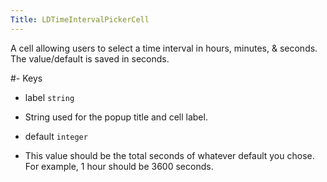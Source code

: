 ```yaml
---
Title: LDTimeIntervalPickerCell
---
```

A cell allowing users to select a time interval in hours, minutes, & seconds. The value/default is saved in seconds.

#- Keys
- label `string`
- String used for the popup title and cell label.

- default `integer`
- This value should be the total seconds of whatever default you chose. For example, 1 hour should be 3600 seconds.
